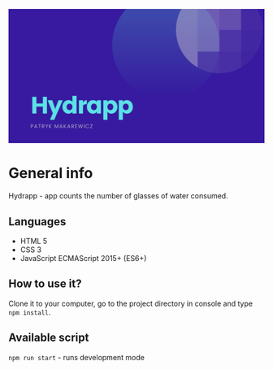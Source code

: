 ![cover](./gh/cover.png)

# General info

Hydrapp - app counts the number of glasses of water consumed.

## Languages

* HTML 5
* CSS 3
* JavaScript ECMAScript 2015+ (ES6+)

## How to use it?

Clone it to your computer, go to the project directory in console and type `npm install`.

## Available script

`npm run start` - runs development mode
